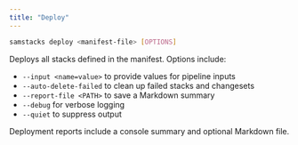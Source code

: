 ```yaml
---
title: "Deploy"
---
```


```bash
samstacks deploy <manifest-file> [OPTIONS]
```

Deploys all stacks defined in the manifest. Options include:

- `--input <name=value>` to provide values for pipeline inputs
- `--auto-delete-failed` to clean up failed stacks and changesets
- `--report-file <PATH>` to save a Markdown summary
- `--debug` for verbose logging
- `--quiet` to suppress output

Deployment reports include a console summary and optional Markdown file.
